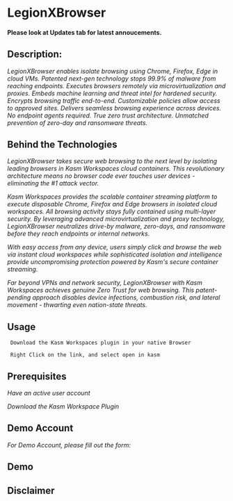 # LegionXBrowser

#### Please look at Updates tab for latest annoucements.

## Description:

*LegionXBrowser enables isolate browsing using Chrome, Firefox, Edge in cloud VMs. Patented next-gen technology stops 99.9% of malware from reaching endpoints. Executes browsers remotely via microvirtualization and proxies. Embeds machine learning and threat intel for hardened security. Encrypts browsing traffic end-to-end. Customizable policies allow access to approved sites. Delivers seamless browsing experience across devices. No endpoint agents required. True zero trust architecture. Unmatched prevention of zero-day and ransomware threats.*

## Behind the Technologies

*LegionXBrowser takes secure web browsing to the next level by isolating leading browsers in Kasm Workspaces cloud containers. This revolutionary architecture means no browser code ever touches user devices - eliminating the #1 attack vector.*

*Kasm Workspaces provides the scalable container streaming platform to execute disposable Chrome, Firefox and Edge browsers in isolated cloud workspaces. All browsing activity stays fully contained using multi-layer security. By leveraging advanced microvirtualization and proxy technology, LegionXBrowser neutralizes drive-by malware, zero-days, and ransomware before they reach endpoints or internal networks.*

*With easy access from any device, users simply click and browse the web via instant cloud workspaces while sophisticated isolation and intelligence provide uncompromising protection powered by Kasm's secure container streaming.*

*Far beyond VPNs and network security, LegionXBrowser with Kasm Workspaces achieves genuine Zero Trust for web browsing. This patent-pending approach disables device infections, combustion risk, and lateral movement - thwarting even nation-state threats.*

## Usage

<code> Download the Kasm Workspaces plugin in your native Browser </code>

<code> Right Click on the link, and select open in kasm </code>

## Prerequisites

*Have an active user account*

*Download the Kasm Workspace Plugin*

## Demo Account

*For Demo Account, please fill out the form:*


## Demo



## Disclaimer




 
